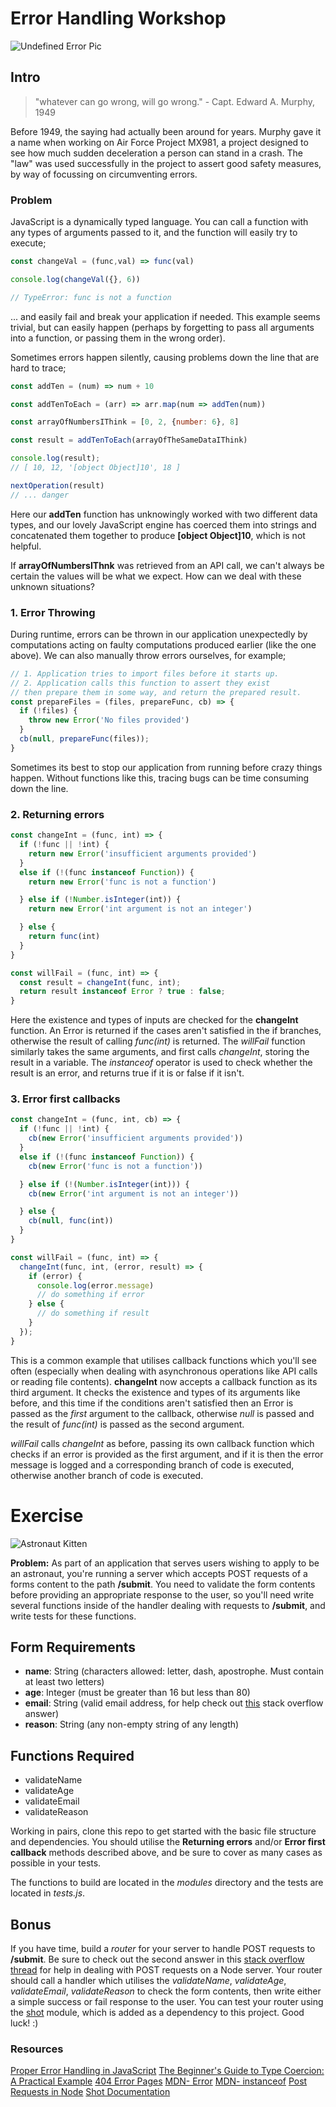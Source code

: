 # Error Handling Workshop

![Undefined Error Pic](./docs/node-error.png)

## Intro

> "whatever can go wrong, will go wrong." - Capt. Edward A. Murphy, 1949

Before 1949, the saying had actually been around for years. Murphy gave it a name when working on Air Force Project MX981, a project designed to see how much sudden deceleration a person can stand in a crash. The "law" was used successfully in the project to assert good safety measures, by way of focussing on circumventing errors.

### Problem

JavaScript is a dynamically typed language. You can call a function with any types of arguments passed to it, and the function will easily try to execute;

```javascript
const changeVal = (func,val) => func(val)

console.log(changeVal({}, 6))

// TypeError: func is not a function
```
... and easily fail and break your application if needed.
This example seems trivial, but can easily happen (perhaps by forgetting to pass all arguments into a function, or passing them in the wrong order).

Sometimes errors happen silently, causing problems down the line that are hard to trace;

```javascript
const addTen = (num) => num + 10

const addTenToEach = (arr) => arr.map(num => addTen(num))

const arrayOfNumbersIThink = [0, 2, {number: 6}, 8]

const result = addTenToEach(arrayOfTheSameDataIThink)

console.log(result);
// [ 10, 12, '[object Object]10', 18 ]

nextOperation(result)
// ... danger
```
Here our **addTen** function has unknowingly worked with two different data types, and our lovely JavaScript engine has coerced them into strings and concatenated them together to produce **[object Object]10**, which is not helpful.

If **arrayOfNumbersIThnk** was retrieved from an API call, we can't always be certain the values will be what we expect. How can we deal with these unknown situations?

### 1. Error Throwing

During runtime, errors can be thrown in our application unexpectedly by computations acting on faulty computations produced earlier (like the one above). We can also manually throw errors ourselves, for example;

```javascript
// 1. Application tries to import files before it starts up.
// 2. Application calls this function to assert they exist
// then prepare them in some way, and return the prepared result.
const prepareFiles = (files, prepareFunc, cb) => {
  if (!files) {
    throw new Error('No files provided')
  }
  cb(null, prepareFunc(files));
}
```
Sometimes its best to stop our application from running before crazy things happen. Without functions like this, tracing bugs can be time consuming down the line.

### 2. Returning errors

```javascript
const changeInt = (func, int) => {
  if (!func || !int) {
    return new Error('insufficient arguments provided')
  }
  else if (!(func instanceof Function)) {
    return new Error('func is not a function')

  } else if (!Number.isInteger(int)) {
    return new Error('int argument is not an integer')

  } else {
    return func(int)
  }
}

const willFail = (func, int) => {
  const result = changeInt(func, int);
  return result instanceof Error ? true : false;
}
```

Here the existence and types of inputs are checked for the **changeInt** function. An Error is returned if the cases aren't satisfied in the if branches,
otherwise the result of calling *func(int)* is returned. The *willFail* function similarly takes the same arguments, and first calls *changeInt*, storing the result in a variable.
The *instanceof* operator is used to check whether the result is an error, and returns true if it is or false if it isn't.

### 3. Error first callbacks

```javascript
const changeInt = (func, int, cb) => {
  if (!func || !int) {
    cb(new Error('insufficient arguments provided'))
  }
  else if (!(func instanceof Function)) {
    cb(new Error('func is not a function'))

  } else if (!(Number.isInteger(int))) {
    cb(new Error('int argument is not an integer'))

  } else {
    cb(null, func(int))
  }
}

const willFail = (func, int) => {
  changeInt(func, int, (error, result) => {
    if (error) {
      console.log(error.message)
      // do something if error
    } else {
      // do something if result
    }
  });
}
```

This is a common example that utilises callback functions which you'll see often (especially when dealing with asynchronous operations like API calls or reading file contents).
**changeInt** now accepts a callback function as its third argument. It checks the existence and types of its arguments like before, and this time if the conditions aren't satisfied then an Error is passed
as the *first* argument to the callback, otherwise *null* is passed and the result of *func(int)* is passed as the second argument.

*willFail* calls *changeInt* as before, passing its own callback function which checks if an error is provided as the first argument, and if it is then the error message is logged and a corresponding branch of code is executed, otherwise another branch of code is executed.


# Exercise

![Astronaut Kitten](./docs/astronaut-kitten.png)

**Problem:** As part of an application that serves users wishing to apply to be an astronaut, you're running a server which accepts POST requests of a forms content to the path **/submit**.
You need to validate the form contents before providing an appropriate response to the user, so you'll need write several functions inside of the handler dealing with requests to **/submit**, and write tests for these functions.

## Form Requirements
- **name**: String (characters allowed: letter, dash, apostrophe. Must contain at least two letters)
- **age**: Integer (must be greater than 16 but less than 80)
- **email**: String (valid email address, for help check out [this](http://stackoverflow.com/questions/46155/validate-email-address-in-javascript) stack overflow answer)
- **reason**: String (any non-empty string of any length)

## Functions Required
- validateName
- validateAge
- validateEmail
- validateReason

Working in pairs, clone this repo to get started with the basic file structure and dependencies. You should utilise the **Returning errors** and/or **Error first callback** methods described above,
and be sure to cover as many cases as possible in your tests.

The functions to build are located in the *modules* directory and the tests are located in *tests.js*.

## Bonus

If you have time, build a *router* for your server to handle POST requests to **/submit**. Be sure to check out the second answer in this [stack overflow thread](http://stackoverflow.com/questions/4295782/how-do-you-extract-post-data-in-node-js) for help in dealing with POST requests on a Node server.
Your router should call a handler which utilises the *validateName*, *validateAge*, *validateEmail*, *validateReason* to check the form contents, then write either a simple success or fail response to the user. You can test your router using the [shot](https://github.com/hapijs/shot) module, which is added as a dependency to this project. Good luck! :)


### Resources
[Proper Error Handling in JavaScript](https://www.sitepoint.com/proper-error-handling-javascript/)
[The Beginner's Guide to Type Coercion: A Practical Example](https://code.tutsplus.com/articles/the-beginners-guide-to-type-coercion-a-practical-example--cms-21998)
[404 Error Pages](https://www.smashingmagazine.com/2009/01/404-error-pages-one-more-time/)
[MDN- Error](https://developer.mozilla.org/en-US/docs/Web/JavaScript/Reference/Global_Objects/Error)
[MDN- instanceof](https://developer.mozilla.org/en-US/docs/Web/JavaScript/Reference/Operators/instanceof)
[Post Requests in Node](http://stackoverflow.com/questions/4295782/how-do-you-extract-post-data-in-node-js)
[Shot Documentation](https://github.com/hapijs/shot)
